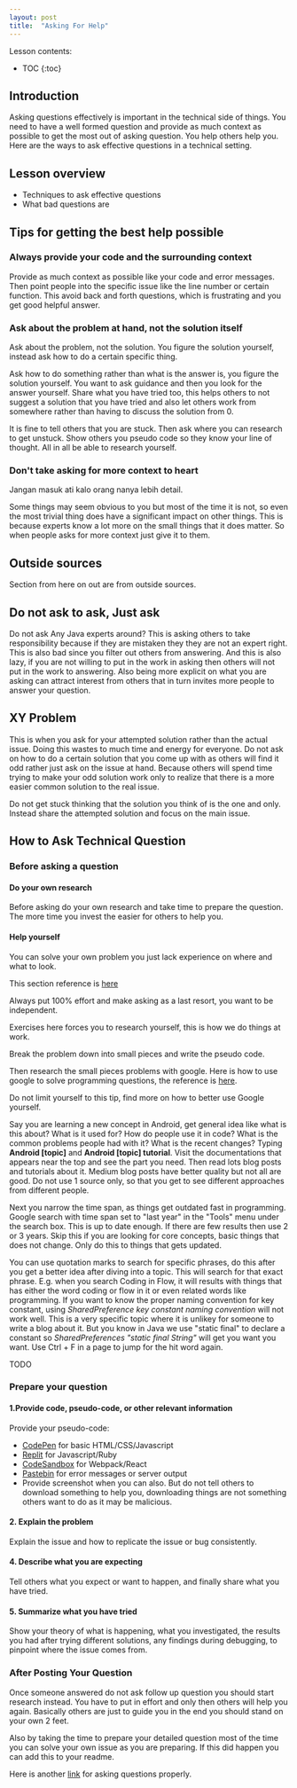 ```yaml
---
layout: post
title:  "Asking For Help"
---
```


Lesson contents:

* TOC
{:toc}

## Introduction

Asking questions effectively is important in the technical side of things. You need to have a well formed question and provide as much context as possible to get the most out of asking question. You help others help you. Here are the ways to ask effective questions in a technical setting.

## Lesson overview

- Techniques to ask effective questions
- What bad questions are

## Tips for getting the best help possible

### Always provide your code and the surrounding context

Provide as much context as possible like your code and error messages. Then point people into the specific issue like the line number or certain function. This avoid back and forth questions, which is frustrating and you get good helpful answer.

### Ask about the problem at hand, not the solution itself

Ask about the problem, not the solution. You figure the solution yourself, instead ask how to do a certain specific thing.

Ask how to do something rather than what is the answer is, you figure the solution yourself. You want to ask guidance and then you look for the answer yourself. Share what you have tried too, this helps others to not suggest a solution that you have tried and also let others work from somewhere rather than having to discuss the solution from 0.

It is fine to tell others that you are stuck. Then ask where you can research to get unstuck. Show others you pseudo code so they know your line of thought. All in all be able to research yourself.

### Don't take asking for more context to heart

Jangan masuk ati kalo orang nanya lebih detail.

Some things may seem obvious to you but most of the time it is not, so even the most trivial thing does have a significant impact on other things. This is because experts know a lot more on the small things that it does matter. So when people asks for more context just give it to them.

## Outside sources

Section from here on out are from outside sources.

## Do not ask to ask, Just ask

Do not ask Any Java experts around? This is asking others to take responsibility because if they are mistaken they they are not an expert right. This is also bad since you filter out others from answering. And this is also lazy, if you are not willing to put in the work in asking then others will not put in the work to answering. Also being more explicit on what you are asking can attract interest from others that in turn invites more people to answer your question.

## XY Problem

This is when you ask for your attempted solution rather than the actual issue. Doing this wastes to much time and energy for everyone. Do not ask on how to do a certain solution that you come up with as others will find it odd rather just ask on the issue at hand. Because others will spend time trying to make your odd solution work only to realize that there is a more easier common solution to the real issue.

Do not get stuck thinking that the solution you think of is the one and only. Instead share the attempted solution and focus on the main issue.

## How to Ask Technical Question

### Before asking a question

#### Do your own research

Before asking do your own research and take time to prepare the question. The more time you invest the easier for others to help you.

#### Help yourself

You can solve your own problem you just lack experience on where and what to look.

This section reference is [here](https://www.theodinproject.com/guides/community/before_asking)

Always put 100% effort and make asking as a last resort, you want to be independent.

Exercises here forces you to research yourself, this is how we do things at work.

Break the problem down into small pieces and write the pseudo code.

Then research the small pieces problems with google. Here is how to use google to solve programming questions, the reference is [here](https://old.codinginflow.com/google-programming-questions).

Do not limit yourself to this tip, find more on how to better use Google yourself.

Say you are learning a new concept in Android, get general idea like what is this about? What is it used for? How do people use it in code? What is the common problems people had with it? What is the recent changes? Typing **Android [topic]** and **Android [topic] tutorial**. Visit the documentations that appears near the top and see the part you need. Then read lots blog posts and tutorials about it. Medium blog posts have better quality but not all are good. Do not use 1 source only, so that you get to see different approaches from different people.

Next you narrow the time span, as things get outdated fast in programming. Google search with time span set to "last year" in the "Tools" menu under the search box. This is up to date enough. If there are few results then use 2 or 3 years. Skip this if you are looking for core concepts, basic things that does not change. Only do this to things that gets updated.

You can use quotation marks to search for specific phrases, do this after you get a better idea after diving into a topic. This will search for that exact phrase. E.g. when you search Coding in Flow, it will results with things that has either the word coding or flow in it or even related words like programming. If you want to know the proper naming convention for key constant, using *SharedPreference key constant naming convention* will not work well. This is a very specific topic where it is unlikey for someone to write a blog about it. But you know in Java we use "static final" to declare a constant so *SharedPreferences "static final String"* will get you want you want. Use Ctrl + F in a page to jump for the hit word again.

TODO

### Prepare your question

#### 1.Provide code, pseudo-code, or other relevant information

Provide your pseudo-code:
- [CodePen](https://codepen.io/) for basic HTML/CSS/Javascript
- [Replit](https://replit.com/) for Javascript/Ruby
- [CodeSandbox](https://codesandbox.io/) for Webpack/React
- [Pastebin](http://pastebin.com/) for error messages or server output
- Provide screenshot when you can also. But do not tell others to download something to help you, downloading things are not something others want to do as it may be malicious.

#### 2. Explain the problem

Explain the issue and how to replicate the issue or bug consistently.

#### 4. Describe what you are expecting

Tell others what you expect or want to happen, and finally share what you have tried.

#### 5. Summarize what you have tried

Show your theory of what is happening, what you investigated, the results you had after trying different solutions, any findings during debugging, to pinpoint where the issue comes from.

### After Posting Your Question

Once someone answered do not ask follow up question you should start research instead. You have to put in effort and only then others will help you again. Basically others are just to guide you in the end you should stand on your own 2 feet.

Also by taking the time to prepare your detailed question most of the time you can solve your own issue as you are preparing. If this did happen you can add this to your readme.

Here is another [link](https://stackoverflow.com/help/how-to-ask) for asking questions properly.
